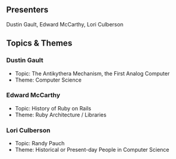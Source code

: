 ## Presenters

Dustin Gault, Edward McCarthy, Lori Culberson

## Topics & Themes

### Dustin Gault

* Topic: The Antikythera Mechanism, the First Analog Computer
* Theme: Computer Science

### Edward McCarthy

* Topic: History of Ruby on Rails
* Theme: Ruby Architecture / Libraries

### Lori Culberson

* Topic: Randy Pauch
* Theme: Historical or Present-day People in Computer Science
